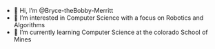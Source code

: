 - 👋 Hi, I’m @Bryce-theBobby-Merritt
- 👀 I’m interested in Computer Science with a focus on Robotics and Algorithms
- 🌱 I’m currently learning Computer Science at the colorado School of Mines

<!---
Bryce-theBobby-Merritt/Bryce-theBobby-Merritt is a ✨ special ✨ repository because its `README.md` (this file) appears on your GitHub profile.
You can click the Preview link to take a look at your changes.
--->
